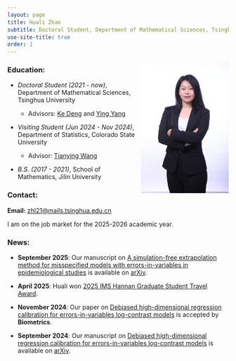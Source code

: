 ```yaml
---
layout: page
title: Huali Zhao
subtitle: Doctoral Student, Department of Mathematical Sciences, Tsinghua University
use-site-title: true
order: 1
---
```

<img align="right" src="/assets/img/Huali 2.JPG" alt="" width="200">

### Education:
  
   - _Doctoral Student (2021 - now)_, Department of Mathematical Sciences, Tsinghua University   
       - Advisors: [Ke Deng](https://www.stat.tsinghua.edu.cn/en/info/1023/1053.htm) and [Ying Yang](https://www.stat.tsinghua.edu.cn/en/info/1023/1401.htm)

   - _Visiting Student (Jun 2024 - Nov 2024)_, Department of Statistics, Colorado State University
       - Advisor: [Tianying Wang](https://statistics.colostate.edu/person/?id=7007959B876D22076178E19ED6C3873C&sq=t)
  
   - _B.S. (2017 - 2021)_, School of Mathematics, Jilin University

### Contact:

**Email:** zhl21@mails.tsinghua.edu.cn

I am on the job market for the 2025-2026 academic year.

### News:

- **September 2025**: Our manuscript on [A simulation-free extrapolation method for misspecified models with errors-in-variables in epidemiological studies](https://arxiv.org/abs/2509.06118) is available on [arXiv](https://arxiv.org/abs/2509.06118).

- **April 2025**: Huali won [2025 IMS Hannan Graduate Student Travel Award](https://imstat.org/2025/05/15/ims-travel-awards-2025-meet-the-winners/).

- **November 2024**: Our paper on [Debiased high-dimensional regression calibration for errors-in-variables log-contrast models](https://academic.oup.com/biometrics/article/80/4/ujae153/7925418) is accepted by **Biometrics**.

- **September 2024**: Our manuscript on [Debiased high-dimensional regression calibration for errors-in-variables log-contrast models](https://arxiv.org/abs/2409.07568) is available on [arXiv](https://arxiv.org/abs/2409.07568).

